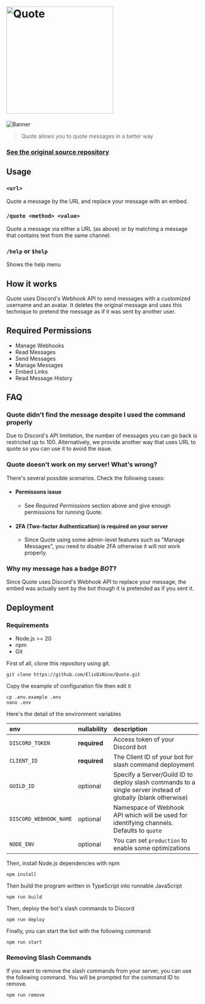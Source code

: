 # <img alt="Quote" src="https://github.com/ElioDiNino/Quote/tree/main/static/logo.png" width="280px" />

![Banner](https://github.com/ElioDiNino/Quote/tree/main/static/banner.png)

> Quote allows you to quote messages in a better way


### **[See the original source repository](https://github.com/nakayoshi/quote)**

## Usage

### `<url>`

Quote a message by the URL and replace your message with an embed.

### `/quote <method> <value>`

Quote a message via either a URL (as above) or by matching a message that contains text from the same channel.

### `/help` or `$help`

Shows the help menu

## How it works

Quote uses Discord's Webhook API to send messages with a customized username and an avatar. It deletes the original message and uses this technique to pretend the message as if it was sent by another user.

## Required Permissions
- Manage Webhooks
- Read Messages
- Send Messages
- Manage Messages
- Embed Links
- Read Message History

## FAQ

### Quote didn't find the message despite I used the command properly

Due to Discord's API limitation, the number of messages you can go back is restricted up to 100. Alternatively, we provide another way that uses URL to quote so you can use it to avoid the issue.

### Quote doesn't work on my server! What's wrong?
There's several possible scenarios. Check the following cases:

- #### Permissons issue
    - See *Required Permissions* section above and give enough permissions for running Quote.

- #### 2FA (Two-factor Authentication) is required on your server
    - Since Quote using some admin-level features such as "Manage Messages", you need to disable 2FA otherwise it will not work properly.

### Why my message has a badge _BOT_?

Since Quote uses Discord's Webhook API to replace your message, the embed was actually sent by the bot though it is pretended as if you sent it.

## Deployment
### Requirements
 - Node.js >= 20
 - npm
 - Git

First of all, clone this repository using git.

```
git clone https://github.com/ElioDiNino/Quote.git
```

Copy the example of configuration file then edit it

```
cp .env.example .env
nano .env
```

Here's the detail of the environment variables

| env | nullability | description |
| :-  | :- | :- |
| `DISCORD_TOKEN` | **required** | Access token of your Discord bot |
| `CLIENT_ID` | **required** | The Client ID of your bot for slash command deployment |
| `GUILD_ID` | optional | Specify a Server/Guild ID to deploy slash commands to a single server instead of globally (blank otherwise) |
| `DISCORD_WEBHOOK_NAME` | optional | Namespace of Webhook API which will be used for identifying channels. Defaults to `quote` |
| `NODE_ENV` | optional | You can set `production` to enable some optimizations | 

Then, install Node.js dependencies with npm

```
npm install
```

Then build the program written in TypeScript into runnable JavaScript

```
npm run build
```

Then, deploy the bot's slash commands to Discord

```
npm run deploy
```

Finally, you can start the bot with the following command:

```
npm run start
```

### Removing Slash Commands

If you want to remove the slash commands from your server, you can use the following command. You will be prompted for the command ID to remove.

```
npm run remove
```
